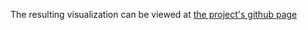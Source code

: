 The resulting visualization can be viewed at [the project's github page](http://machawk1.github.io/movieExplorer/)
